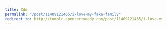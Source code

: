 ```yaml
---
title: Xdm
permalink: "/post/11409121465/i-love-my-fake-family"
redirect_to: http://tumblr.spencertweedy.com/post/11409121465/i-love-my-fake-family
---
```


